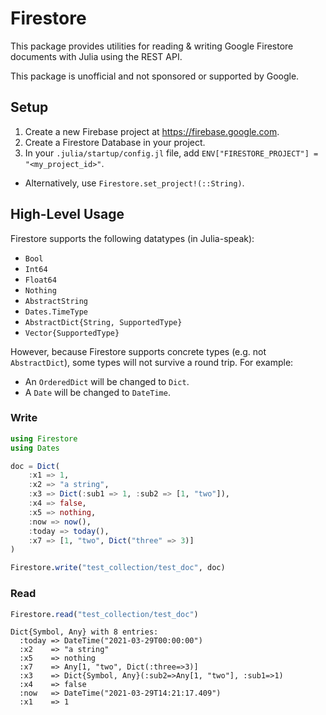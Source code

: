# Firestore

This package provides utilities for reading & writing Google Firestore documents with Julia using the REST API.

This package is unofficial and not sponsored or supported by Google.

## Setup

1. Create a new Firebase project at https://firebase.google.com.
2. Create a Firestore Database in your project.
3. In your `.julia/startup/config.jl` file, add `ENV["FIRESTORE_PROJECT"] = "<my_project_id>"`.
  - Alternatively, use `Firestore.set_project!(::String)`.

## High-Level Usage 

Firestore supports the following datatypes (in Julia-speak):

- `Bool`
- `Int64`
- `Float64`
- `Nothing`
- `AbstractString`
- `Dates.TimeType`
- `AbstractDict{String, SupportedType}`
- `Vector{SupportedType}`

However, because Firestore supports concrete types (e.g. not `AbstractDict`), some types will not survive a round trip.  For example:

- An `OrderedDict` will be changed to `Dict`.
- A `Date` will be changed to `DateTime`.

### Write

```julia
using Firestore
using Dates

doc = Dict(
    :x1 => 1,
    :x2 => "a string",
    :x3 => Dict(:sub1 => 1, :sub2 => [1, "two"]),
    :x4 => false,
    :x5 => nothing,
    :now => now(),
    :today => today(),
    :x7 => [1, "two", Dict("three" => 3)]
)

Firestore.write("test_collection/test_doc", doc)
```

### Read 

```julia
Firestore.read("test_collection/test_doc")
```

```
Dict{Symbol, Any} with 8 entries:
  :today => DateTime("2021-03-29T00:00:00")
  :x2    => "a string"
  :x5    => nothing
  :x7    => Any[1, "two", Dict(:three=>3)]
  :x3    => Dict{Symbol, Any}(:sub2=>Any[1, "two"], :sub1=>1)
  :x4    => false
  :now   => DateTime("2021-03-29T14:21:17.409")
  :x1    => 1
```
